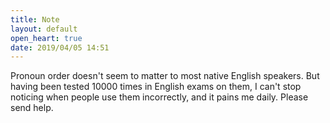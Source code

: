 ```yaml
---
title: Note
layout: default
open_heart: true
date: 2019/04/05 14:51
---
```


Pronoun order doesn't seem to matter to most native English speakers. But having been tested 10000 times in English exams on them, I can't stop noticing when people use them incorrectly, and it pains me daily. Please send help.
